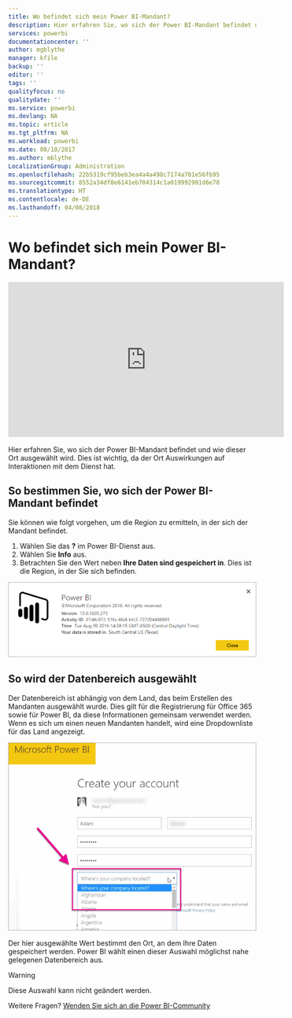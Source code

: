 ```yaml
---
title: Wo befindet sich mein Power BI-Mandant?
description: Hier erfahren Sie, wo sich der Power BI-Mandant befindet und wie dieser Ort ausgewählt wird. Dies ist wichtig, da der Ort Auswirkungen auf Interaktionen mit dem Dienst hat.
services: powerbi
documentationcenter: ''
author: mgblythe
manager: kfile
backup: ''
editor: ''
tags: ''
qualityfocus: no
qualitydate: ''
ms.service: powerbi
ms.devlang: NA
ms.topic: article
ms.tgt_pltfrm: NA
ms.workload: powerbi
ms.date: 08/10/2017
ms.author: mblythe
LocalizationGroup: Administration
ms.openlocfilehash: 22b5319cf95beb3ea4a4a498c7174a701e56fb95
ms.sourcegitcommit: 8552a34df8e6141eb704314c1a019992901d6e78
ms.translationtype: HT
ms.contentlocale: de-DE
ms.lasthandoff: 04/08/2018
---
```

# <a name="where-is-my-power-bi-tenant-located"></a>Wo befindet sich mein Power BI-Mandant?
<iframe width="560" height="315" src="https://www.youtube.com/embed/0fOxaHJPvdM?showinfo=0" frameborder="0" allowfullscreen></iframe>

Hier erfahren Sie, wo sich der Power BI-Mandant befindet und wie dieser Ort ausgewählt wird. Dies ist wichtig, da der Ort Auswirkungen auf Interaktionen mit dem Dienst hat.

## <a name="how-to-determine-where-your-power-bi-tenant-is-located"></a>So bestimmen Sie, wo sich der Power BI-Mandant befindet
Sie können wie folgt vorgehen, um die Region zu ermitteln, in der sich der Mandant befindet.

1. Wählen Sie das **?** im Power BI-Dienst aus.
2. Wählen Sie **Info** aus.
3. Betrachten Sie den Wert neben **Ihre Daten sind gespeichert in**. Dies ist die Region, in der Sie sich befinden.

![](media/service-admin-where-is-my-tenant-located/power-bi-data-region.png)

## <a name="how-the-data-region-is-selected"></a>So wird der Datenbereich ausgewählt
Der Datenbereich ist abhängig von dem Land, das beim Erstellen des Mandanten ausgewählt wurde. Dies gilt für die Registrierung für Office 365 sowie für Power BI, da diese Informationen gemeinsam verwendet werden. Wenn es sich um einen neuen Mandanten handelt, wird eine Dropdownliste für das Land angezeigt.

![](media/service-admin-where-is-my-tenant-located/sign-up-country-selection.png)

Der hier ausgewählte Wert bestimmt den Ort, an dem Ihre Daten gespeichert werden. Power BI wählt einen dieser Auswahl möglichst nahe gelegenen Datenbereich aus.

> [!WARNING]
> Diese Auswahl kann nicht geändert werden.
> 
> 

Weitere Fragen? [Wenden Sie sich an die Power BI-Community](http://community.powerbi.com/)

